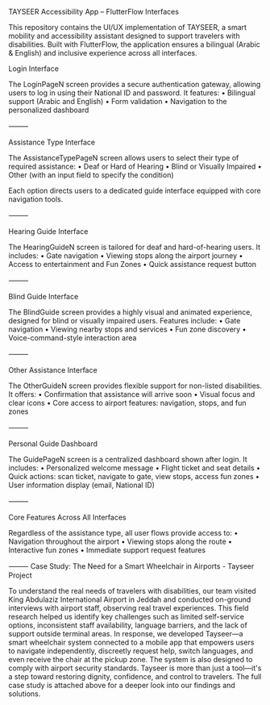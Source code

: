 TAYSEER Accessibility App – FlutterFlow Interfaces

This repository contains the UI/UX implementation of TAYSEER, a smart mobility and accessibility assistant designed to support travelers with disabilities. Built with FlutterFlow, the application ensures a bilingual (Arabic & English) and inclusive experience across all interfaces.

Login Interface

The LoginPageN screen provides a secure authentication gateway, allowing users to log in using their National ID and password. It features:
	•	Bilingual support (Arabic and English)
	•	Form validation
	•	Navigation to the personalized dashboard

⸻

Assistance Type Interface

The AssistanceTypePageN screen allows users to select their type of required assistance:
	•	Deaf or Hard of Hearing
	•	Blind or Visually Impaired
	•	Other (with an input field to specify the condition)

Each option directs users to a dedicated guide interface equipped with core navigation tools.

⸻

Hearing Guide Interface

The HearingGuideN screen is tailored for deaf and hard-of-hearing users. It includes:
	•	Gate navigation
	•	Viewing stops along the airport journey
	•	Access to entertainment and Fun Zones
	•	Quick assistance request button

⸻

Blind Guide Interface

The BlindGuide screen provides a highly visual and animated experience, designed for blind or visually impaired users. Features include:
	•	Gate navigation
	•	Viewing nearby stops and services
	•	Fun zone discovery
	•	Voice-command-style interaction area

⸻

Other Assistance Interface

The OtherGuideN screen provides flexible support for non-listed disabilities. It offers:
	•	Confirmation that assistance will arrive soon
	•	Visual focus and clear icons
	•	Core access to airport features: navigation, stops, and fun zones

⸻

Personal Guide Dashboard

The GuidePageN screen is a centralized dashboard shown after login. It includes:
	•	Personalized welcome message
	•	Flight ticket and seat details
	•	Quick actions: scan ticket, navigate to gate, view stops, access fun zones
	•	User information display (email, National ID)

⸻

Core Features Across All Interfaces

Regardless of the assistance type, all user flows provide access to:
	•	Navigation throughout the airport
	•	Viewing stops along the route
	•	Interactive fun zones
	•	Immediate support request features

⸻
Case Study: The Need for a Smart Wheelchair in Airports - Tayseer Project

To understand the real needs of travelers with disabilities, our team visited King Abdulaziz International Airport in Jeddah and conducted on-ground interviews with airport staff, observing real travel experiences. This field research helped us identify key challenges such as limited self-service options, inconsistent staff availability, language barriers, and the lack of support outside terminal areas. In response, we developed Tayseer—a smart wheelchair system connected to a mobile app that empowers users to navigate independently, discreetly request help, switch languages, and even receive the chair at the pickup zone. The system is also designed to comply with airport security standards. Tayseer is more than just a tool—it's a step toward restoring dignity, confidence, and control to travelers. The full case study is attached above for a deeper look into our findings and solutions.

